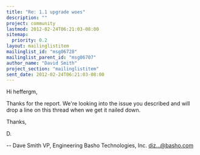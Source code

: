 ```yaml
---
title: "Re: 1.1 upgrade woes"
description: ""
project: community
lastmod: 2012-02-24T06:21:03-08:00
sitemap:
  priority: 0.2
layout: mailinglistitem
mailinglist_id: "msg06728"
mailinglist_parent_id: "msg06707"
author_name: "David Smith"
project_section: "mailinglistitem"
sent_date: 2012-02-24T06:21:03-08:00
---
```



Hi heffergm,

Thanks for the report. We're looking into the issue you described and
will drop a line on this thread when we get it nailed down.

Thanks,

D.

-- 
Dave Smith
VP, Engineering
Basho Technologies, Inc.
diz...@basho.com

